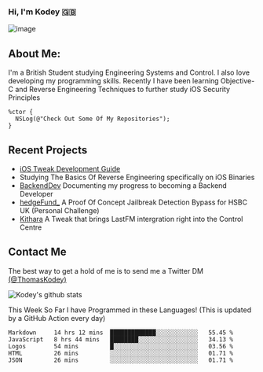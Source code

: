 ### Hi, I'm Kodey 🇬🇧
![image](https://kodeycodesstuff.tech/memoji.jpg)

## About Me:
I'm a British Student studying Engineering Systems and Control. I also love developing my programming skills.
Recently I have been learning Objective-C and Reverse Engineering Techniques to further study iOS Security Principles

```objc
%ctor {
  NSLog(@"Check Out Some Of My Repositories");  
}
```

## Recent Projects
- [iOS Tweak Development Guide](https://kodeycodesstuff.tech/guide)
- Studying The Basics Of Reverse Engineering specifically on iOS Binaries
- [BackendDev](https://github.com/KodeyThomas/BackendDev) Documenting my progress to becoming a Backend Developer
- [hedgeFund_](https://github.com/KodeyThomas/hedgeFund) A Proof Of Concept Jailbreak Detection Bypass for HSBC UK (Personal Challenge)
- [Kithara](https://github.com/KodeyThomas/Kithara) A Tweak that brings LastFM intergration right into the Control Centre

## Contact Me
The best way to get a hold of me is to send me a Twitter DM [(@ThomasKodey)](https://twitter.com/ThomasKodey)

![Kodey's github stats](https://githubstats.kodeythomas.vercel.app/api?username=KodeyThomas)

This Week So Far I have Programmed in these Languages! (This is updated by a GitHub Action every day)
<!--START_SECTION:waka-->
```text
Markdown     14 hrs 12 mins  █████████████░░░░░░░░░░░░   55.45 % 
JavaScript   8 hrs 44 mins   ████████░░░░░░░░░░░░░░░░░   34.13 % 
Logos        54 mins         █░░░░░░░░░░░░░░░░░░░░░░░░   03.56 % 
HTML         26 mins         ░░░░░░░░░░░░░░░░░░░░░░░░░   01.71 % 
JSON         26 mins         ░░░░░░░░░░░░░░░░░░░░░░░░░   01.71 %
```
<!--END_SECTION:waka-->
